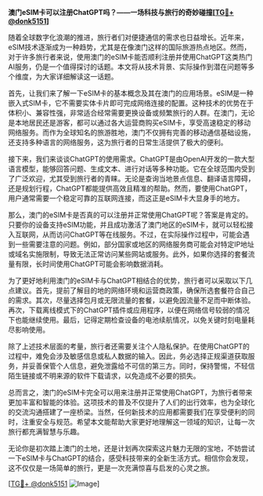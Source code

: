 **澳门eSIM卡可以注册ChatGPT吗？——一场科技与旅行的奇妙碰撞[[TG💪+ @donk5151](https://t.me/s/donk5151)]**

随着全球数字化浪潮的推进，旅行者们对便捷通信的需求也日益增长。近年来，eSIM技术逐渐成为一种趋势，尤其是在像澳门这样的国际旅游热点地区。然而，对于许多旅行者来说，使用澳门的eSIM卡能否顺利注册并使用ChatGPT这类热门AI服务，仍是一个值得探讨的话题。本文将从技术背景、实际操作到潜在问题等多个维度，为大家详细解读这一话题。

首先，让我们来了解一下eSIM卡的基本概念及其在澳门的应用场景。eSIM是一种嵌入式SIM卡，它不需要实体卡片即可完成网络连接的配置。这种技术的优势在于体积小、兼容性强，非常适合经常需要更换设备或频繁旅行的人群。在澳门，无论是本地居民还是游客，都可以通过各大运营商购买eSIM卡，享受高速稳定的移动网络服务。而作为全球知名的旅游胜地，澳门不仅拥有完善的移动通信基础设施，还支持多种语言的网络服务，这为旅行者的日常生活提供了极大的便利。

接下来，我们来谈谈ChatGPT的使用需求。ChatGPT是由OpenAI开发的一款大型语言模型，能够回答问题、生成文本、进行对话等多种功能。它在全球范围内受到了广泛欢迎，尤其受到旅行者的青睐。无论是查询当地景点信息、翻译语言障碍，还是规划行程，ChatGPT都能提供高效且精准的帮助。然而，要使用ChatGPT，用户通常需要一个稳定可靠的互联网连接，而这正是eSIM卡大显身手的地方。

那么，澳门的eSIM卡是否真的可以注册并正常使用ChatGPT呢？答案是肯定的。只要你的设备支持eSIM功能，并且成功激活了澳门地区的eSIM卡，就可以轻松接入互联网，从而访问ChatGPT等在线服务。不过，在实际操作过程中，可能会遇到一些需要注意的问题。例如，部分国家或地区的网络服务商可能会对特定IP地址或域名实施限制，导致无法正常访问某些网站或服务。此外，如果你选择的套餐流量有限，长时间使用ChatGPT可能会影响数据消耗。

为了更好地利用澳门的eSIM卡与ChatGPT相结合的优势，旅行者可以采取以下几点建议。首先，提前了解目的地的网络环境和运营商政策，确保所选套餐符合自己的需求。其次，尽量选择包月或无限流量的套餐，以避免因流量不足而中断体验。再次，下载离线模式下的ChatGPT插件或应用程序，以便在网络信号较弱的情况下也能继续使用。最后，记得定期检查设备的电池续航情况，以免关键时刻电量耗尽影响使用。

除了上述技术层面的考量，旅行者还需要关注个人隐私保护。在使用ChatGPT的过程中，难免会涉及敏感信息或私人数据的输入。因此，务必选择正规渠道获取服务，并妥善保管个人信息，避免泄露给不可信的第三方。同时，保持警惕，不轻信陌生链接或不明来源的软件下载请求，以免造成不必要的损失。

总而言之，澳门的eSIM卡完全可以用来注册并正常使用ChatGPT，为旅行者带来更加丰富和智能的体验。这项技术的普及不仅提升了人们的出行效率，也为全球化的交流沟通搭建了一座桥梁。当然，任何新技术的应用都需要我们在享受便利的同时，注重安全与规范。希望本文能帮助大家更好地理解这一领域的知识，让每一次旅行都充满智慧与乐趣。

无论你是初次踏上澳门的土地，还是计划再次探索这片魅力无限的宝地，不妨尝试一下eSIM卡与ChatGPT的结合，感受科技带来的全新生活方式。相信你会发现，这不仅仅是一场简单的旅行，更是一次充满惊喜与启发的心灵之旅。

[[TG💪+ @donk5151](https://t.me/s/donk5151) ![Image](https://i.postimg.cc/rwNCRYN7/Snipaste-2025-04-30-17-27-05.png)]